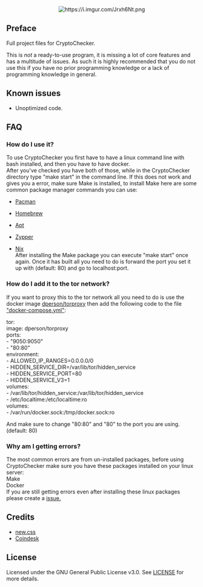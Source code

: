 <p align="center">
  <img src="https://i.imgur.com/Jrxh6Nt.png" alt="https://i.imgur.com/Jrxh6Nt.png" class="transparent">
</p>

## Preface
Full project files for CryptoChecker.

This is *not* a ready-to-use program, it is missing a lot of core features and has a multitude of issues. As such it is highly recommended that you do not use this if you have no prior programming knowledge or a lack of programming knowledge in general.

## Known issues
- Unoptimized code.

## FAQ

### How do I use it?
To use CryptoChecker you first have to have a linux command line with bash installed, and then you have to have docker.<br />
After you've checked you have both of those, while in the CryptoChecker directory type "make start" in the command line. If this does not work and gives you a error, make sure Make is installed, to install Make here are some common package manager commands you can use: <br />
+ [Pacman](https://bit.ly/3w0TSgB) <br />
* [Homebrew](https://bit.ly/3VNJzXC) <br />
- [Apt](https://bit.ly/3IKqXoD) <br />
+ [Zypper](https://bit.ly/3CtxRKV) <br />
* [Nix](https://bit.ly/3QgUQyp) <br />
After installing the Make package you can execute "make start" once again. Once it has built all you need to do is forward the port you set it up with (default: 80) and go to localhost:port.

### How do I add it to the tor network?
If you want to proxy this to the tor network all you need to do is use the docker image [dperson/torproxy](https://bit.ly/3IKrNlh) then add the following code to the file ["docker-compose.yml"](https://bit.ly/3jPn5Ih):

tor: <br />
    image: dperson/torproxy <br />
    ports: <br />
      - "9050:9050" <br />
      - "80:80" <br />
    environment: <br />
      - ALLOWED_IP_RANGES=0.0.0.0/0 <br />
      - HIDDEN_SERVICE_DIR=/var/lib/tor/hidden_service <br />
      - HIDDEN_SERVICE_PORT=80 <br />
      - HIDDEN_SERVICE_V3=1 <br />
    volumes: <br />
      - /var/lib/tor/hidden_service:/var/lib/tor/hidden_service <br />
      - /etc/localtime:/etc/localtime:ro <br />
    volumes: <br />
      - /var/run/docker.sock:/tmp/docker.sock:ro <br />
      
And make sure to change "80:80" and "80" to the port you are using. (default: 80)

### Why am I getting errors?
The most common errors are from un-installed packages, before using CryptoChecker make sure you have these packages installed on your linux server: <br />
Make <br />
Docker <br />
If you are still getting errors even after installing these linux packages please create a [issue.](https://github.com/cazamir/CryptoChecker/issues)


## Credits
- [new.css](https://github.com/xz/new.css-site) <br />
- [Coindesk](https://coindesk.com)

## License
Licensed under the GNU General Public License v3.0. See [LICENSE](https://github.com/stellar/CryptoChecker/blob/master/LICENSE) for more details.
